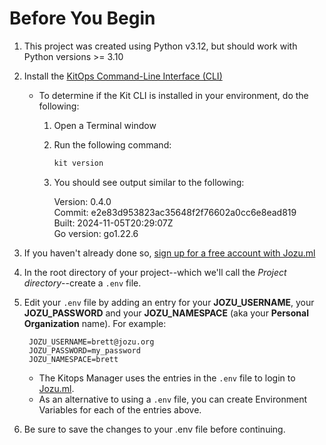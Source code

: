 # Before You Begin

1. This project was created using Python v3.12, but should work with Python versions >= 3.10
2. Install the 
[KitOps Command-Line Interface (CLI)](https://kitops.ml/docs/cli/installation.html)
    - To determine if the Kit CLI is installed in your environment, do the   following:
        1. Open a Terminal window
        2. Run the following command:
            ```bash
            kit version
            ```
        3. You should see output similar to the following:
        
            Version: 0.4.0<br>
            Commit: e2e83d953823ac35648f2f76602a0cc6e8ead819<br>
            Built: 2024-11-05T20:29:07Z<br>
            Go version: go1.22.6<br>


3. If you haven't already done so, [sign up for a free account with Jozu.ml](https://api.jozu.ml/signup)
4. In the root directory of your project--which we'll call the *Project directory*--create a `.env` file.
5. Edit your `.env` file by adding an entry for your **JOZU_USERNAME**, your **JOZU_PASSWORD** and your **JOZU_NAMESPACE** (aka your **Personal Organization** name). For example:

        JOZU_USERNAME=brett@jozu.org
        JOZU_PASSWORD=my_password
        JOZU_NAMESPACE=brett

    - The Kitops Manager uses the entries in the `.env` file to login to [Jozu.ml](https://www.jozu.ml).
    - As an alternative to using a `.env` file, you can create Environment Variables for each of the entries above.
6. Be sure to save the changes to your .env file before continuing.

